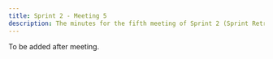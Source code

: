 ```yaml
---
title: Sprint 2 - Meeting 5
description: The minutes for the fifth meeting of Sprint 2 (Sprint Retrospective).
---
```


To be added after meeting.
